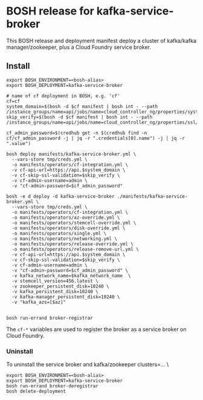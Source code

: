 # BOSH release for kafka-service-broker

This BOSH release and deployment manifest deploy a cluster of kafka/kafka manager/zookeeper, plus a Cloud Foundry service broker.

## Install

```shell
export BOSH_ENVIRONMENT=<bosh-alias>
export BOSH_DEPLOYMENT=kafka-service-broker

# name of cf deployment in BOSH, e.g. 'cf'
cf=cf
system_domain=$(bosh -d $cf manifest | bosh int - --path /instance_groups/name=api/jobs/name=cloud_controller_ng/properties/system_domain)
skip_verify=$(bosh -d $cf manifest | bosh int - --path /instance_groups/name=api/jobs/name=cloud_controller_ng/properties/ssl/skip_cert_verify)

cf_admin_password=$(credhub get -n $(credhub find -n cf/cf_admin_password -j | jq -r ".credentials[0].name") -j | jq -r ".value")

bosh deploy manifests/kafka-service-broker.yml \
  --vars-store tmp/creds.yml \
  -o manifests/operators/cf-integration.yml \
  -v cf-api-url=https://api.$system_domain \
  -v cf-skip-ssl-validation=$skip_verify \
  -v cf-admin-username=admin \
  -v "cf-admin-password=$cf_admin_password"

bosh -e d deploy -d kafka-service-broker ./manifests/kafka-service-broker.yml \
  --vars-store tmp/creds.yml \
  -o manifests/operators/cf-integration.yml \
  -o manifests/operators/az-override.yml \
  -o manifests/operators/stemcell-override.yml \
  -o manifests/operators/disk-override.yml \
  -o manifests/operators/single.yml \
  -o manifests/operators/networking.yml \
  -o manifests/operators/release-override.yml \
  -o manifests/operators/release-remove-url.yml \
  -v cf-api-url=https://api.$system_domain \
  -v cf-skip-ssl-validation=$skip_verify \
  -v cf-admin-username=admin \
  -v "cf-admin-password=$cf_admin_password" \
  -v kafka_network_name=$kafka_network_name  \
  -v stemcell_version=456.latest \
  -v zookeeper_persistent_disk=10240 \
  -v kafka_persistent_disk=10240 \
  -v kafka-manager_persistent_disk=10240 \
  -v "kafka_azs=[$az]"


bosh run-errand broker-registrar
```

The `cf-*` variables are used to register the broker as a service broker on Cloud Foundry.

### Uninstall

To uninstall the service broker and kafka/zookeeper clusters=... \

```
export BOSH_ENVIRONMENT=<bosh-alias>
export BOSH_DEPLOYMENT=kafka-service-broker
bosh run-errand broker-deregistrar
bosh delete-deployment
```
